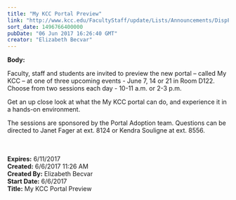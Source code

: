 ```yaml
---
title: "My KCC Portal Preview"
link: "http://www.kcc.edu/FacultyStaff/update/Lists/Announcements/DispForm.aspx?ID=2445"
sort_date: 1496766400000
pubDate: "06 Jun 2017 16:26:40 GMT"
creator: "Elizabeth Becvar"
---
```


<div><b>Body:</b> <div class="ExternalClass406605D538EE4883A5E67F58A5C878BF"><p>​Faculty, staff and students are invited to preview the new portal – called My KCC – at one of three upcoming events - June 7, 14 or 21 in Room D122. Choose from two sessions each day - 10-11 a.m. or 2-3 p.m.  </p>
<p>Get an up close look at what the My KCC portal can do, and experience it in a hands-on environment. </p>
<p>The sessions are sponsored by the Portal Adoption team. Questions can be directed to Janet Fager at ext. 8124 or Kendra Souligne at ext. 8556.<br /><br /><br /></p></div></div>
<div><b>Expires:</b> 6/11/2017</div>
<div><b>Created:</b> 6/6/2017 11:26 AM</div>
<div><b>Created By:</b> Elizabeth Becvar</div>
<div><b>Start Date:</b> 6/6/2017</div>
<div><b>Title:</b> My KCC Portal Preview</div>
